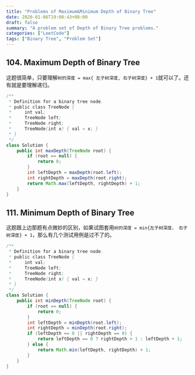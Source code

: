 ```yaml
---
title: "Problems of Maximum&Minimum Depth of Binary Tree"
date: 2020-01-06T19:00:43+08:00
draft: false
summary: "A problem set of Depth of Binary Tree problems."
categories: ["LeetCode"]
tags: ["Binary Tree", "Problem Set"]
---
```


## 104. Maximum Depth of Binary Tree

这题很简单，只要理解`树的深度 = max{ 左子树深度, 右子树深度} + 1`就可以了。还有就是要理解递归。

```java
/**
 * Definition for a binary tree node.
 * public class TreeNode {
 *     int val;
 *     TreeNode left;
 *     TreeNode right;
 *     TreeNode(int x) { val = x; }
 * }
 */
class Solution {
    public int maxDepth(TreeNode root) {
        if (root == null) {
            return 0;
        }
        int leftDepth = maxDepth(root.left);
        int rightDepth = maxDepth(root.right);
        return Math.max(leftDepth, rightDepth) + 1;
    }
}
```

## 111. Minimum Depth of Binary Tree

这题跟上边那题有点微妙的区别，如果试图套用`树的深度 = min{左子树深度， 右子树深度} + 1`，那么有几个测试用例是过不了的。

```java
/**
 * Definition for a binary tree node.
 * public class TreeNode {
 *     int val;
 *     TreeNode left;
 *     TreeNode right;
 *     TreeNode(int x) { val = x; }
 * }
 */
class Solution {
    public int minDepth(TreeNode root) {
        if (root == null) {
            return 0;
        }
        int leftDepth = minDepth(root.left);
        int rightDepth = minDepth(root.right);
        if (leftDepth == 0 || rightDepth == 0) {
            return leftDepth == 0 ? rightDepth + 1 : leftDepth + 1;
        } else {
            return Math.min(leftDepth, rightDepth) + 1;
        }
    }
}
```

